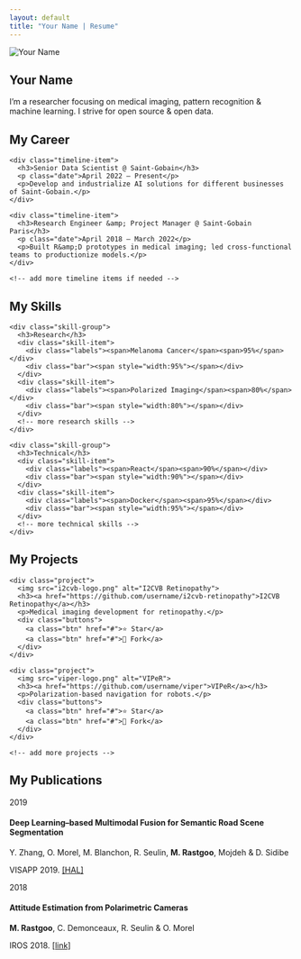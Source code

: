 ```yaml
---
layout: default
title: "Your Name | Resume"
---
```


<section id="about">
  <!-- Decorative hero icons -->
  <div class="hero-icons">
    <i class="fab fa-python"></i>
    <i class="fab fa-ubuntu"></i>
    <i class="fas fa-terminal"></i>
    <i class="fas fa-graduation-cap"></i>
  </div>

  <!-- Avatar + Name -->
  <img src="your-photo.jpg" alt="Your Name">
  <h1>Your Name</h1>

  <!-- Social links -->
  <div class="icons">
    <a href="https://github.com/username"><i class="fab fa-github"></i></a>
    <a href="https://twitter.com/username"><i class="fab fa-twitter"></i></a>
    <a href="https://linkedin.com/in/username"><i class="fab fa-linkedin"></i></a>
    <a href="mailto:email@example.com"><i class="fas fa-envelope"></i></a>
  </div>

  <p>
    I’m a researcher focusing on medical imaging, pattern recognition &amp; machine learning.
    I strive for open source &amp; open data.
  </p>
</section>

<section id="career">
  <h2>My Career</h2>
  <div class="timeline">

    <div class="timeline-item">
      <h3>Senior Data Scientist @ Saint-Gobain</h3>
      <p class="date">April 2022 – Present</p>
      <p>Develop and industrialize AI solutions for different businesses of Saint-Gobain.</p>
    </div>

    <div class="timeline-item">
      <h3>Research Engineer &amp; Project Manager @ Saint-Gobain Paris</h3>
      <p class="date">April 2018 – March 2022</p>
      <p>Built R&amp;D prototypes in medical imaging; led cross-functional teams to productionize models.</p>
    </div>

    <!-- add more timeline items if needed -->

  </div>
</section>

<section id="skills">
  <h2>My Skills</h2>
  <div class="skill-container">

    <div class="skill-group">
      <h3>Research</h3>
      <div class="skill-item">
        <div class="labels"><span>Melanoma Cancer</span><span>95%</span></div>
        <div class="bar"><span style="width:95%"></span></div>
      </div>
      <div class="skill-item">
        <div class="labels"><span>Polarized Imaging</span><span>80%</span></div>
        <div class="bar"><span style="width:80%"></span></div>
      </div>
      <!-- more research skills -->
    </div>

    <div class="skill-group">
      <h3>Technical</h3>
      <div class="skill-item">
        <div class="labels"><span>React</span><span>90%</span></div>
        <div class="bar"><span style="width:90%"></span></div>
      </div>
      <div class="skill-item">
        <div class="labels"><span>Docker</span><span>95%</span></div>
        <div class="bar"><span style="width:95%"></span></div>
      </div>
      <!-- more technical skills -->
    </div>

  </div>
</section>

<section id="projects">
  <h2>My Projects</h2>
  <div class="project-list">

    <div class="project">
      <img src="i2cvb-logo.png" alt="I2CVB Retinopathy">
      <h3><a href="https://github.com/username/i2cvb-retinopathy">I2CVB Retinopathy</a></h3>
      <p>Medical imaging development for retinopathy.</p>
      <div class="buttons">
        <a class="btn" href="#">⭐ Star</a>
        <a class="btn" href="#">🍴 Fork</a>
      </div>
    </div>

    <div class="project">
      <img src="viper-logo.png" alt="VIPeR">
      <h3><a href="https://github.com/username/viper">VIPeR</a></h3>
      <p>Polarization-based navigation for robots.</p>
      <div class="buttons">
        <a class="btn" href="#">⭐ Star</a>
        <a class="btn" href="#">🍴 Fork</a>
      </div>
    </div>

    <!-- add more projects -->

  </div>
</section>

<section id="publications">
  <h2>My Publications</h2>

  <div class="publication">
    <div class="year">2019</div>
    <h4>Deep Learning–based Multimodal Fusion for Semantic Road Scene Segmentation</h4>
    <p>Y. Zhang, O. Morel, M. Blanchon, R. Seulin, <strong>M. Rastgoo</strong>, Mojdeh &amp; D. Sidibe</p>
    <p>VISAPP 2019. <a href="#">[HAL]</a></p>
  </div>

  <div class="publication">
    <div class="year">2018</div>
    <h4>Attitude Estimation from Polarimetric Cameras</h4>
    <p><strong>M. Rastgoo</strong>, C. Demonceaux, R. Seulin &amp; O. Morel</p>
    <p>IROS 2018. <a href="#">[link]</a></p>
  </div>

  <!-- more publications -->

</section>
